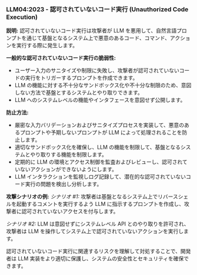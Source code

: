### LLM04:2023 - 認可されていないコード実行 (Unauthorized Code Execution)

**説明:**
認可されていないコード実行は攻撃者が LLM を悪用して、自然言語プロンプトを通じて基盤となるシステム上で悪意のあるコード、コマンド、アクションを実行する際に発生します。

**一般的な認可されていないコード実行の脆弱性:**
- ユーザー入力のサニタイズや制限に失敗し、攻撃者が認可されていないコードの実行をトリガーするプロンプトを作成できます。
- LLM の機能に対する不十分なサンドボックス化や不十分な制限のため、意図しない方法で基盤とするシステムとやり取りできます。
- LLM へのシステムレベルの機能やインタフェースを意図せず公開します。

**防止方法:**
- 厳密な入力バリデーションおよびサニタイズプロセスを実装して、悪意のあるプロンプトや予期しないプロンプトが LLM によって処理されることを防止します。
- 適切なサンドボックス化を確保し、LLM の機能を制限して、基盤となるシステムとやり取りする機能を制限します。
- 定期的に LLM の環境とアクセス制御を監査およびレビューし、認可されていないアクションができないようにします。
- LLM インタラクションを監視しログ記録して、潜在的な認可されていないコード実行の問題を検出し分析します。

**攻撃シナリオの例:**
_シナリオ #1:_ 攻撃者は基盤となるシステム上でリバースシェルを起動するコメントを実行するよう LLM に指示するプロンプトを作成し、攻撃者に認可されていないアクセスを付与します。

_シナリオ #2:_ LLM は意図せずにシステムレベル API とのやり取りを許可され、攻撃者は LLM を操作してシステム上で認可されていないアクションを実行します。

認可されていないコード実行に関連するリスクを理解して対処することで、開発者は LLM 実装をより適切に保護し、システムの安全性とセキュリティを確保できます。
